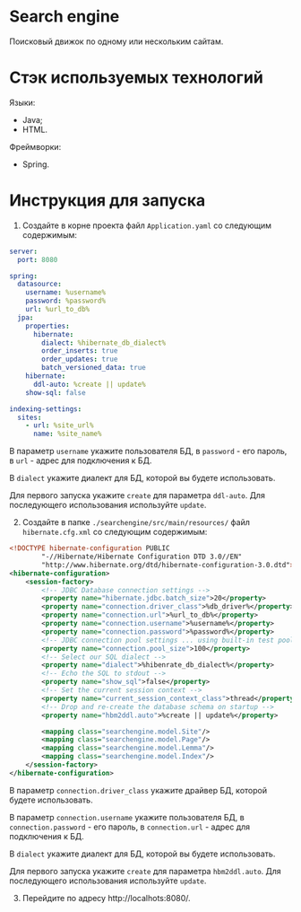 # Search engine

Поисковый движок по одному или нескольким сайтам.

# Стэк используемых технологий

Языки:
- Java;
- HTML.

Фреймворки:
- Spring.

# Инструкция для запуска
1. Создайте в корне проекта файл `Application.yaml` со следующим содержимым:
```yaml
server:
  port: 8080

spring:
  datasource:
    username: %username%
    password: %password%
    url: %url_to_db%
  jpa:
    properties:
      hibernate:
        dialect: %hibernate_db_dialect%
        order_inserts: true
        order_updates: true
        batch_versioned_data: true
    hibernate:
      ddl-auto: %create || update%
    show-sql: false

indexing-settings:
  sites:
    - url: %site_url%
      name: %site_name%
```
В параметр `username` укажите пользователя БД, в `password` - его пароль, в `url` - адрес для подключения к БД.

В `dialect` укажите диалект для БД, которой вы будете использовать.

Для первого запуска укажите `create` для параметра `ddl-auto`. Для последующего использования используйте `update`.

2. Создайте в папке `./searchengine/src/main/resources/` файл `hibernate.cfg.xml` со следующим содержимым:
```xml
<!DOCTYPE hibernate-configuration PUBLIC
        "-//Hibernate/Hibernate Configuration DTD 3.0//EN"
        "http://www.hibernate.org/dtd/hibernate-configuration-3.0.dtd">
<hibernate-configuration>
    <session-factory>
        <!-- JDBC Database connection settings -->
        <property name="hibernate.jdbc.batch_size">20</property>
        <property name="connection.driver_class">%db_driver%</property>
        <property name="connection.url">%url_to_db%</property>
        <property name="connection.username">%username%</property>
        <property name="connection.password">%password%</property>
        <!-- JDBC connection pool settings ... using built-in test pool -->
        <property name="connection.pool_size">100</property>
        <!-- Select our SQL dialect -->
        <property name="dialect">%hibenrate_db_dialect%</property>
        <!-- Echo the SQL to stdout -->
        <property name="show_sql">false</property>
        <!-- Set the current session context -->
        <property name="current_session_context_class">thread</property>
        <!-- Drop and re-create the database schema on startup -->
        <property name="hbm2ddl.auto">%create || update%</property>

        <mapping class="searchengine.model.Site"/>
        <mapping class="searchengine.model.Page"/>
        <mapping class="searchengine.model.Lemma"/>
        <mapping class="searchengine.model.Index"/>
    </session-factory>
</hibernate-configuration>
```
В параметр `connection.driver_class` укажите драйвер БД, которой будете использовать.

В параметр `connection.username` укажите пользователя БД, в `connection.password` - его пароль, в `connection.url` - адрес для подключения к БД.

В `dialect` укажите диалект для БД, которой вы будете использовать.

Для первого запуска укажите `create` для параметра `hbm2ddl.auto`. Для последующего использования используйте `update`.

3. Перейдите по адресу http://localhots:8080/.
